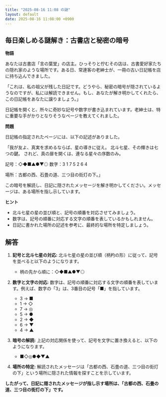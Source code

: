 ```yaml
---
title: "2025-08-16 11:08 の謎"
layout: default
date: 2025-08-16 11:08:00 +0900
---
```

## 毎日楽しめる謎解き：古書店と秘密の暗号

**物語**

あなたは古書店「言の葉堂」の店主。ひっそりと佇むその店は、古書愛好家たちの隠れ家のような場所です。ある日、常連客の老紳士が、一冊の古い日記帳を店に持ち込んできました。

「これは、私の祖父が残した日記です。どうやら、秘密の暗号が隠されているようなのですが、私には解読できません。もし、あなたが解き明かしてくれたら、この日記帳をあなたに譲りましょう。」

日記帳を開くと、所々に奇妙な記号や数字が書き込まれています。老紳士は、特に重要な手がかりとなりそうなページを教えてくれました。

**問題**

日記帳の指定されたページには、以下の記述がありました。

「我が友よ、真実を求めるならば、星の導きに従え。
  北斗七星、その輝きは七つの鍵。
  されど、真の扉を開くは、連なる星々の序数のみ。

  記号：◇◆■▲●▼◎
  数字：3 1 7 5 2 6 4

  場所：古都の西、石畳の道、三つ目の街灯の下。」

この暗号を解読し、日記に隠されたメッセージを解き明かしてください。メッセージは、ある場所を指し示しています。

**ヒント**

*   北斗七星の星の並び順と、記号の順番を対応させてみましょう。
*   数字は、記号の順番に対応する文字の順番を表しているかもしれません。
*   日記に書かれた場所の記述を参考に、最終的な場所を特定しましょう。

## 解答

1.  **記号と北斗七星の対応:** 北斗七星の星の並び順（柄杓の形）に従って、記号を並べると以下のようになります。
    *   柄の先から順に：◇◆■▲●▼◎

2.  **数字と文字の対応:** 数字は、記号の順番に対応する文字の順番を表しています。例えば、数字の「3」は、3番目の記号「■」を指しています。
    *   3 → ■
    *   1 → ◇
    *   7 → ◎
    *   5 → ●
    *   2 → ◆
    *   6 → ▼
    *   4 → ▲

3.  **暗号の解読:** 上記の対応関係を使って、記号を文字に置き換えると、以下のようになります。
    *   ■◇◎●◆▼▲

4.  **場所の特定:** 解読されたメッセージは「古都の西、石畳の道、三つ目の街灯の下」という場所に隠された情報を探すことを示しています。

**したがって、日記に隠されたメッセージが指し示す場所は、「古都の西、石畳の道、三つ目の街灯の下」です。**

